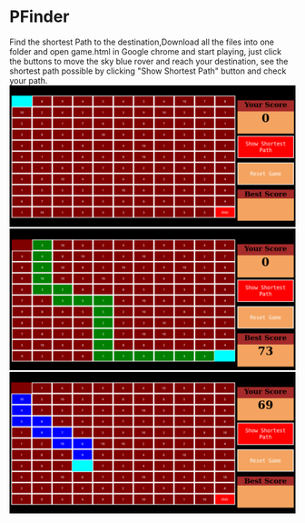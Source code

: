 # PFinder
Find the shortest Path to the destination,Download all the files into one folder and open game.html in Google chrome and start playing, just click the buttons to move the sky blue rover and reach your destination, see the shortest path possible by clicking "Show Shortest Path" button and check your path.
![image of game](https://github.com/abajaj945/PFinder/blob/master/Screenshot%20from%202018-12-05%2010-14-06.png)
![image of game](https://github.com/abajaj945/PFinder/blob/master/Screenshot%20from%202018-12-07%2011-08-31.png)
![image of game](https://github.com/abajaj945/PFinder/blob/master/Screenshot%20from%202018-12-07%2011-08-58.png)
